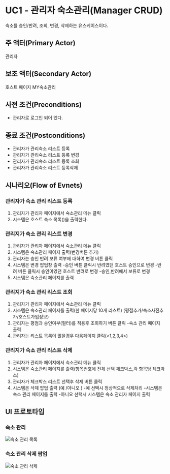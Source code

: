 # UC1 - 관리자 숙소관리(Manager CRUD)

숙소를 승인/반려, 조회, 변경, 삭제하는 유스케이스이다.

## 주 액터(Primary Actor)
관리자

## 보조 액터(Secondary Actor)
호스트 페이지 MY숙소관리

## 사전 조건(Preconditions)

- 관리자로 로그인 되어 있다.

## 종료 조건(Postconditions)
- 관리자가 관리숙소 리스트 등록
- 관리자가 관리숙소 리스트 등록 변경
- 관리자가 관리숙소 리스트 등록 조회
- 관리자가 관리숙소 리스트 등록삭제

## 시나리오(Flow of Evnets)

### 관리자가  숙소 관리 리스트 등록

1. 관리자가 관리자 페이지에서 숙소관리 메뉴 클릭
2. 시스템은 호스트 숙소 목록()을 출력한다.

     
     

### 관리지가  숙소 관리 리스트 변경
1. 관리자가 관리자 페이지에서 숙소관리 메뉴 클릭
2. 시스템은 숙소관리 페이지 출력(변경버튼 추가)
3. 관리자는 승인 반려 보류 여부에 대하여 변경 버튼 클릭
4. 시스템은 변경 팝업창 출력
	-승인 버튼 클릭시 반려였던 호스트 승인으로 변경
	-반려 버튼 클릭시 승인이였던 호스트 반려로 변경
	-승인,반려에서 보류로 변경
5. 시스템은 숙소관리 페이지를 출력
	

### 관리지가  숙소 관리 리스트 조회

1. 관리자가 관리자 페이지에서 숙소관리 메뉴 클릭
2. 시스템은 숙소관리 페이지를 출력(한 페이지당 10개 리스트) (평점추가/숙소사진추가/호스트가입정보) 
3. 관리자는 평점과 승인여부(필터)를 적용후 조회하기 버튼 클릭
       -숙소 관리 페이지 출력
4. 관리자는 리스트 목록이 많을경우 다음페이지 클릭(<1,2,3,4>)


### 관리지가 숙소 관리 리스트 삭제

1. 관리자가 관리자 페이지에서 숙소관리 메뉴 클릭
2. 시스템은 숙소관리 페이지를  출력(항목번호에 전체 선택 체크박스,각 항목당 체크박스)
3. 관리자가 체크박스 리스트 선택후 삭제 버튼 클릭
4. 시스템은 삭제 팝업 출력 (예 /아니오 )
        -예 선택시 정상적으로 삭제처리 
            -시스템은 숙소 관리 페이지를 출력
        -아니오 선택시 시스템은 숙소 관리자 페이지 출력
            
                    
    
## UI 프로토타입

### 숙소 관리
![숙소 관리 목록](./images/uc002-list.png)

### 숙소 관리 삭제 팝업
![숙소 관리 삭제](./images/uc002-detail.png)
